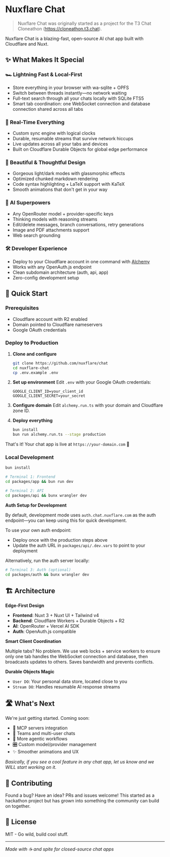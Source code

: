 # Nuxflare Chat

> Nuxflare Chat was originally started as a project for the T3 Chat Cloneathon (https://cloneathon.t3.chat).

Nuxflare Chat is a blazing-fast, open-source AI chat app built with Cloudflare and Nuxt.

## ✨ What Makes It Special

### 🏎️ **Lightning Fast & Local-First**

- Store everything in your browser with wa-sqlite + OPFS
- Switch between threads instantly—no network waiting
- Full-text search through all your chats locally with SQLite FTS5
- Smart tab coordination: one WebSocket connection and database connection shared across all tabs

### 🔄 **Real-Time Everything**

- Custom sync engine with logical clocks
- Durable, resumable streams that survive network hiccups
- Live updates across all your tabs and devices
- Built on Cloudflare Durable Objects for global edge performance

### 🎨 **Beautiful & Thoughtful Design**

- Gorgeous light/dark modes with glassmorphic effects
- Optimized chunked markdown rendering
- Code syntax highlighting + LaTeX support with KaTeX
- Smooth animations that don't get in your way

### 🧠 **AI Superpowers**

- Any OpenRouter model + provider-specific keys
- Thinking models with reasoning streams
- Edit/delete messages, branch conversations, retry generations
- Image and PDF attachments support
- Web search grounding

### 🛠️ **Developer Experience**

- Deploy to your Cloudflare account in one command with [Alchemy](https://alchemy.run)
- Works with any OpenAuth.js endpoint
- Clean subdomain architecture (auth, api, app)
- Zero-config development setup

## 🚀 Quick Start

### Prerequisites

- Cloudflare account with R2 enabled
- Domain pointed to Cloudflare nameservers
- Google OAuth credentials

### Deploy to Production

1. **Clone and configure**

   ```bash
   git clone https://github.com/nuxflare/chat
   cd nuxflare-chat
   cp .env.example .env
   ```

2. **Set up environment**
   Edit `.env` with your Google OAuth credentials:

   ```
   GOOGLE_CLIENT_ID=your_client_id
   GOOGLE_CLIENT_SECRET=your_secret
   ```

3. **Configure domain**
   Edit `alchemy.run.ts` with your domain and Cloudflare zone ID.

4. **Deploy everything**
   ```bash
   bun install
   bun run alchemy.run.ts --stage production
   ```

That's it! Your chat app is live at `https://your-domain.com` 🎉

### Local Development

```bash
bun install

# Terminal 1: Frontend
cd packages/app && bun run dev

# Terminal 2: API
cd packages/api && bunx wrangler dev
```

**Auth Setup for Development**

By default, development mode uses `auth.chat.nuxflare.com` as the auth endpoint—you can keep using this for quick development.

To use your own auth endpoint:

- Deploy once with the production steps above
- Update the auth URL in `packages/api/.dev.vars` to point to your deployment

Alternatively, run the auth server locally:

```bash
# Terminal 3: Auth (optional)
cd packages/auth && bunx wrangler dev
```

## 🏗️ Architecture

**Edge-First Design**

- **Frontend**: Nuxt 3 + Nuxt UI + Tailwind v4
- **Backend**: Cloudflare Workers + Durable Objects + R2
- **AI**: OpenRouter + Vercel AI SDK
- **Auth**: OpenAuth.js compatible

**Smart Client Coordination**

Multiple tabs? No problem. We use web locks + service workers to ensure only one tab handles the WebSocket connection and database, then broadcasts updates to others. Saves bandwidth and prevents conflicts.

**Durable Objects Magic**

- `User DO`: Your personal data store, located close to you
- `Stream DO`: Handles resumable AI response streams

## 🛣️ What's Next

We're just getting started. Coming soon:

- 🔌 MCP servers integration
- 👥 Teams and multi-user chats
- 🤖 More agentic workflows
- 🎛️ Custom model/provider management
- ✨ Smoother animations and UX

_Basically, if you see a cool feature in any chat app, let us know and we WILL start working on it._

## 🤝 Contributing

Found a bug? Have an idea? PRs and issues welcome! This started as a hackathon project but has grown into something the community can build on together.

## 📄 License

MIT - Go wild, build cool stuff.

---

_Made with ☕ and spite for closed-source chat apps_

